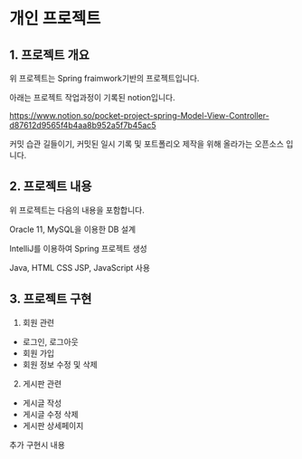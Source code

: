 # 개인 프로젝트

## 1. 프로젝트 개요

위 프로젝트는 Spring fraimwork기반의 프로젝트입니다.

아래는 프로젝트 작업과정이 기록된 notion입니다.

https://www.notion.so/pocket-project-spring-Model-View-Controller-d87612d9565f4b4aa8b952a5f7b45ac5

커밋 습관 길들이기, 커밋된 일시 기록 및 포트폴리오 제작을 위해 올라가는 오픈소스 입니다.

## 2. 프로젝트 내용

위 프로젝트는 다음의 내용을 포함합니다.

Oracle 11, MySQL을 이용한 DB 설계

IntelliJ를 이용하여 Spring 프로젝트 생성

Java, HTML CSS JSP, JavaScript 사용

## 3. 프로젝트 구현

1. 회원 관련
- 로그인, 로그아웃
- 회원 가입
- 회원 정보 수정 및 삭제

2. 게시판 관련
- 게시글 작성
- 게시글 수정 삭제
- 게시판 상세페이지

추가 구현시 내용 
